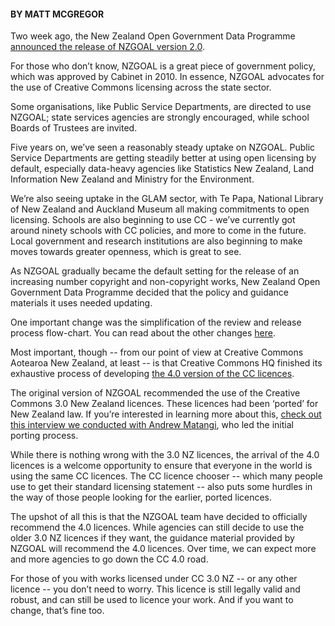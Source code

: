 <html><body><h4><strong>BY MATT MCGREGOR</strong></h4>

Two week ago, the New Zealand Open Government Data Programme <a href="https://www.ict.govt.nz/guidance-and-resources/open-government/new-zealand-government-open-access-and-licensing-nzgoal-framework/nzgoal2/" target="_blank">announced the release of NZGOAL version 2.0</a>.



For those who don’t know, NZGOAL is a great piece of government policy, which was approved by Cabinet in 2010. In essence, NZGOAL advocates for the use of Creative Commons licensing across the state sector.



Some organisations, like Public Service Departments, are directed to use NZGOAL; state services agencies are strongly encouraged, while school Boards of Trustees are invited.



Five years on, we’ve seen a reasonably steady uptake on NZGOAL. Public Service Departments are getting steadily better at using open licensing by default, especially data-heavy agencies like Statistics New Zealand, Land Information New Zealand and Ministry for the Environment.



We’re also seeing uptake in the GLAM sector, with Te Papa, National Library of New Zealand and Auckland Museum all making commitments to open licensing. Schools are also beginning to use CC - we’ve currently got around ninety schools with CC policies, and more to come in the future. Local government and research institutions are also beginning to make moves towards greater openness, which is great to see.



As NZGOAL gradually became the default setting for the release of an increasing number copyright and non-copyright works, New Zealand Open Government Data Programme decided that the policy and guidance materials it uses needed updating.



One important change was the simplification of the review and release process flow-chart. You can read about the other changes <a href="https://www.ict.govt.nz/guidance-and-resources/open-government/new-zealand-government-open-access-and-licensing-nzgoal-framework/nzgoal2/#changelog" target="_blank">here</a>.



Most important, though -- from our point of view at Creative Commons Aotearoa New Zealand, at least -- is that Creative Commons HQ finished its exhaustive process of developing <a href="http://creativecommons.org/version4" target="_blank">the 4.0 version of the CC licences</a>.



The original version of NZGOAL recommended the use of the Creative Commons 3.0 New Zealand licences. These licences had been ‘ported’ for New Zealand law. If you’re interested in learning more about this, <a href="http://nzcommons.org.nz/project/whats-licence/" target="_blank">check out this interview we conducted with Andrew Matangi</a>, who led the initial porting process.



While there is nothing wrong with the 3.0 NZ licences, the arrival of the 4.0 licences is a welcome opportunity to ensure that everyone in the world is using the same CC licences. The CC licence chooser -- which many people use to get their standard licensing statement -- also puts some hurdles in the way of those people looking for the earlier, ported licences.



The upshot of all this is that the NZGOAL team have decided to officially recommend the 4.0 licences. While agencies can still decide to use the older 3.0 NZ licences if they want, the guidance material provided by NZGOAL will recommend the 4.0 licences. Over time, we can expect more and more agencies to go down the CC 4.0 road.



For those of you with works licensed under CC 3.0 NZ -- or any other licence -- you don’t need to worry. This licence is still legally valid and robust, and can still be used to licence your work. And if you want to change, that’s fine too.</body></html>